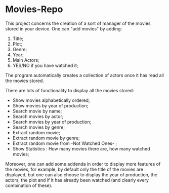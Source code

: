 # Movies-Repo

This project concerns the creation of a sort of manager of the movies stored in your device.
One can "add movies" by adding:
1) Title;
2) Plot;
3) Genre;
4) Year;
5) Main Actors;
6) YES/NO if you have watched it;

The program automatically creates a collection of actors once it has read all the movies stored.

There are lots of functionality to display all the movies stored:

* Show movies alphabetically ordered;
* Show movies by year of production;
* Search movie by name;
* Search movies by actor;
* Search movies by year of production;
* Search movies by genre;
* Extract random movie;
* Extract random movie by genre;
* Extract random movie from -Not Watched Ones- ;
* Show Statistics : How many movies there are, how many watched movies;
 
 Moreover, one can add some addenda in order to display more features of the movies, for example, 
 by default only the title of the movies are displayed, but one can also choose to display the year
 of production, the actors, the plot and if it has already been watched (and clearly every combination
 of these).
